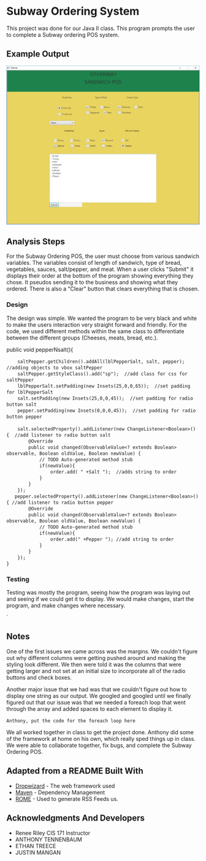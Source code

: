 # Subway Ordering System

This project was done for our Java II class. This program prompts the user to complete a Subway ordering POS system.

## Example Output

![Sample Output](README.jpg)

## Analysis Steps

For the Subway Ordering POS, the user must choose from various sandwich variables. The variables consist of length of
sandwich, type of bread, vegetables, sauces, salt/pepper, and meat. When a user clicks "Submit" it displays their order
at the bottom of the program showing everything they chose. It pseudos sending it to the business and showing what they ordered.
There is also a "Clear" button that clears everything that is chosen.

### Design

The design was simple. We wanted the program to be very black and white to make the users interaction very straight forward and friendly. For the code, we used different methods within the same class to differentiate between the different groups (Cheeses, meats, bread, etc.).


public void pepperNsalt(){  

        saltPepper.getChildren().addAll(lblPepperSalt, salt, pepper);  //adding objects to vbox saltPepper
        saltPepper.getStyleClass().add("sp");  //add class for css for saltPepper
        lblPepperSalt.setPadding(new Insets(25,0,0,65));  //set padding for lblPepperSalt
        salt.setPadding(new Insets(25,0,0,45));  //set padding for radio button salt
        pepper.setPadding(new Insets(0,0,0,45));  //set padding for radio button pepper
        
        salt.selectedProperty().addListener(new ChangeListener<Boolean>() {  //add listener to radio button salt
            @Override
            public void changed(ObservableValue<? extends Boolean> observable, Boolean oldValue, Boolean newValue) {
                // TODO Auto-generated method stub
                if(newValue){
                    order.add( " +Salt ");  //adds string to order
                }
            }
        });
       pepper.selectedProperty().addListener(new ChangeListener<Boolean>() { //add listener to radio button pepper
            @Override
            public void changed(ObservableValue<? extends Boolean> observable, Boolean oldValue, Boolean newValue) {
                // TODO Auto-generated method stub
                if(newValue){
                    order.add(" +Pepper "); //add string to order
                }
            }
        });
    }

### Testing

Testing was mostly the program, seeing how the program was laying out and seeing if we could get it to display. We would make changes, start the program, and make changes where necessary.

`

## Notes

One of the first issues we came across was the margins. We couldn't figure out why different columns were getting pushed around and making the styling look different. We then were told it was the columns that were getting larger and not set at an initial size to incorporate all of the radio buttons and check boxes.

Another major issue that we had was that we couldn't figure out how to display one string as our output. We googled and googled until we finally figured out that our issue was that we needed a foreach loop that went through the array and added spaces to each element to display it.
```
Anthony, put the code for the foreach loop here
```
We all worked together in class to get the project done. Anthony did some of the framework at home on his own, which really sped things up in class. We were able to collaborate together, fix bugs, and complete the Subway Ordering POS.

## Adapted from a README Built With

* [Dropwizard](http://www.dropwizard.io/1.0.2/docs/) - The web framework used
* [Maven](https://maven.apache.org/) - Dependency Management
* [ROME](https://rometools.github.io/rome/) - Used to generate RSS Feeds
us.

## Acknowledgments And Developers

* Renee Riley CIS 171 Instructor
* ANTHONY TENNENBAUM
* ETHAN TREECE
* JUSTIN MANGAN
